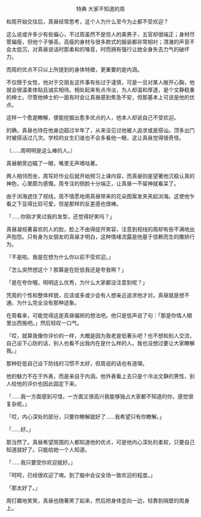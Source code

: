 <p align="center">特典 大家不知道的周</p>

和周开始交往后，真昼经常思考，这个人为什么至今为止都不受欢迎？

这么说或许多少有些偏心，不过周虽然不是惊人的美男子，五官却很端正；身材尽管偏瘦，但他个子够高，高瘦的身材与很多款式的服装都非常相衬；清澈的声音不会太低沉，对真昼说话时那柔和的嗓音，时而拥有强行让她全身失去力气的破坏力。

而周的优点不只以上所提到的身体特徵，更重要的是内涵。

不仅限于女性，他对于交朋友这件事有些过于谨慎，可是一旦对某人敞开心胸，他就会很温柔体贴且诚实相待。相处起来有点冷淡，为人却温和厚道，是个文静稳重的绅士。尽管他绅士的一面有时会让真昼感到焦急不安，但那基本上可说是他的优点。

这样一个愈是瞭解，便能挖掘出愈多优点的人，他本人却说自己不受欢迎。

的确，真昼也待在他身边超过半年了，从来没见过他被人追求或是搭讪。顶多出门时被搭话过几次。学校的女生们谁也不会多看他一眼，这让真昼觉得很奇怪。

（……周明明是这么棒的人。）

真昼朝旁边瞄了一眼，嘴里无声嘀咕著。

两人相邻而坐，周写好作业后就开始预习上课内容，而真昼则是望著他沉稳认真的神色，心里颇为感慨。周专注的侧脸十分端正，让真昼一不留神就看呆了。

由于浏海遮住了视线，周不情愿地用真昼带来的花朵图案发夹夹起浏海。这使他乍看之下显得比较可爱，但是那样的反差感也很棒。

「……你刚才笑过我的发型，还觉得好笑吗？」

真昼凝视著喜欢的人的脸，脸上不由得绽开笑容，注意到视线的周却有些不满地出声抱怨。只有身为女朋友的真昼才明白，这种情绪流露是他基于信赖而生的撒娇行为。

「不是啦。我是在想为什么你以前不受欢迎。」

「怎么突然想这个？那算是在贬低我还是夸我啊？」

「是在夸你喔。明明这么优秀，为什么大家都没注意到呢？」

凭周的个性和整体样貌，应该或多或少会有人想亲近追求他才对。真昼就是想不通，为什么完全没有那种迹象。

在周看来，可能觉得这是真昼偏袒的想法吧。他只是低声说了句：「那是你情人眼里出西施吧。」然后轻叹一口气。

「哎，就算我像你评价的一样，大概是因为我老是低著头吧？也不想和别人交流，自己设下心防的话，别人也看不出我内在是什么样的人。我也没想过要让大家瞭解我。」

那种贬低自己设下防线的习惯不太好，但周说的话也有道理。

他的魅力不在于外表，而是来自于内涵。他外表看上去只是个冷淡文静的男性，别人给他的评价也因此固定下来。

「……我一方面感到可惜，一方面又很高兴我能够独占大家都不知道的你，感觉很复杂呢。」

「哎，内心深处的部分，只要你瞭解就好了……我希望只有你瞭解。」

「……好。」

那当然了。真昼希望周围的人都知道他的优点，可是他内心深处的柔软，只要自己知道就好了。只能给她一个人知道。

「……我只要受你欢迎就好。」

「呵呵，已经很欢迎了唷。到了脑中会议全场一致欢迎的程度。」

「那太好了。」

周打趣地笑笑，真昼也随著笑了起来，然后把身体歪向一边，轻靠到隔壁的周身上。

